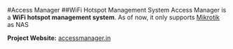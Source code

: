 #Access Manager
##WiFi Hotspot Management System
Access Manager is a **WiFi hotspot management system**. As of now, it only supports [Mikrotik](http://mikrotik.com) as NAS

**Project Website:** [accessmanager.in](http://accessmanager.in)